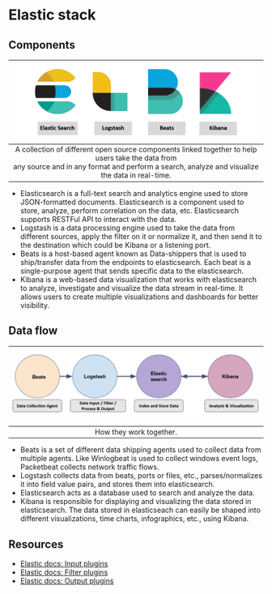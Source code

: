 # Elastic stack

## Components

| ![Elastic stack](../../_static/images/elk1.png)
|:--:|
| A collection of different open source components linked together to help users take the data from <br>any source and in any format and perform a search, analyze and visualize the data in real-time. |

* Elasticsearch is a full-text search and analytics engine used to store JSON-formatted documents. Elasticsearch 
is a component used to store, analyze, perform correlation on the data, etc. Elasticsearch supports RESTFul API to 
interact with the data.
* Logstash is a data processing engine used to take the data from different sources, apply the filter on it or 
normalize it, and then send it to the destination which could be Kibana or a listening port.
* Beats is a host-based agent known as Data-shippers that is used to ship/transfer data from the endpoints to 
elasticsearch. Each beat is a single-purpose agent that sends specific data to the elasticsearch. 
* Kibana is a web-based data visualization that works with elasticsearch to analyze, investigate and visualize the 
data stream in real-time. It allows users to create multiple visualizations and dashboards for better visibility.

## Data flow

| ![Elastic stack](../../_static/images/elk2.png)
|:--:|
| How they work together. |

* Beats is a set of different data shipping agents used to collect data from multiple agents. Like Winlogbeat is used to collect windows event logs, Packetbeat collects network traffic flows.
* Logstash collects data from beats, ports or files, etc., parses/normalizes it into field value pairs, and stores them into elasticsearch.
* Elasticsearch acts as a database used to search and analyze the data.
* Kibana is responsible for displaying and visualizing the data stored in elasticsearch. The data stored in elasticseach can easily be shaped into different visualizations, time charts, infographics, etc., using Kibana.

## Resources

* [Elastic docs: Input plugins](https://www.elastic.co/guide/en/logstash/8.1/input-plugins.html)
* [Elastic docs: Filter plugins](https://www.elastic.co/guide/en/logstash/8.1/filter-plugins.html)
* [Elastic docs: Output plugins](https://www.elastic.co/guide/en/logstash/8.1/output-plugins.html)
